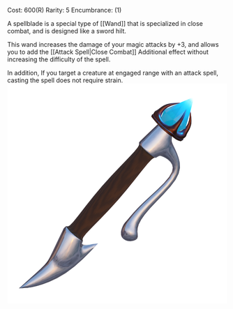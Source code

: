 Cost: 600(R)
Rarity: 5
Encumbrance: (1)

A spellblade is a special type of [[Wand]] that is specialized in close combat, and is designed like a sword hilt. 

This wand increases the damage of your magic attacks by +3, and allows you to add the [[Attack Spell|Close Combat]] Additional effect without increasing the difficulty of the spell.

In addition, If you target a creature at engaged range with an attack spell, casting the spell does not require strain.
![Spellblade](https://github.com/CometVoid/Cataclysm/blob/main/Items/Weapons/Spellblade.png)
